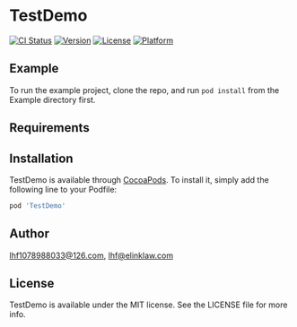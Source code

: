# TestDemo

[![CI Status](https://img.shields.io/travis/lhf1078988033@126.com/TestDemo.svg?style=flat)](https://travis-ci.org/lhf1078988033@126.com/TestDemo)
[![Version](https://img.shields.io/cocoapods/v/TestDemo.svg?style=flat)](https://cocoapods.org/pods/TestDemo)
[![License](https://img.shields.io/cocoapods/l/TestDemo.svg?style=flat)](https://cocoapods.org/pods/TestDemo)
[![Platform](https://img.shields.io/cocoapods/p/TestDemo.svg?style=flat)](https://cocoapods.org/pods/TestDemo)

## Example

To run the example project, clone the repo, and run `pod install` from the Example directory first.

## Requirements

## Installation

TestDemo is available through [CocoaPods](https://cocoapods.org). To install
it, simply add the following line to your Podfile:

```ruby
pod 'TestDemo'
```

## Author

lhf1078988033@126.com, lhf@elinklaw.com

## License

TestDemo is available under the MIT license. See the LICENSE file for more info.
